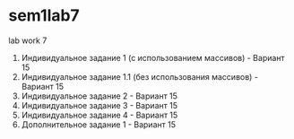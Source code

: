# sem1lab7
 lab work 7
 
 1. Индивидуальное задание 1 (с использованием массивов) - Вариант 15
 2. Индивидуальное задание 1.1 (без использования массивов) - Вариант 15
 3. Индивидуальное задание 2 - Вариант 15
 4. Индивидуальное задание 3 - Вариант 15
 5. Индивидуальное задание 4 - Вариант 15
 6. Дополнительное задание 1 - Вариант 15
